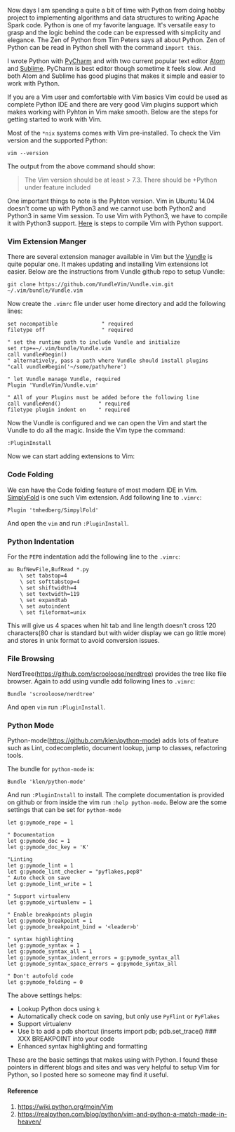 Now days I am spending a quite a bit of time with Python from doing hobby project to implementing algorithms and data structures to writing Apache Spark code. Python is one of my favorite language. It's versatile easy to grasp and the logic behind the code can be expressed with simplicity and elegance. The Zen of Python from Tim Peters says all about Python. Zen of Python can be read in Python shell with the command ```import this```.

I wrote Python with [PyCharm](https://www.jetbrains.com/pycharm/) and with two current popular text editor [Atom](https://atom.io/) and [Sublime](http://www.sublimetext.com/). PyCharm is best editor though sometime it feels slow. And both Atom and Sublime has good plugins that makes it simple and easier to work with Python.

If you are a Vim user and comfortable with Vim basics Vim could be used as complete Python IDE and there are very good Vim plugins support which makes working with Pyhton in Vim make smooth. Below are the steps for getting started to work with Vim.

Most of the `*nix` systems comes with Vim pre-installed. To check the Vim version and the supported Python:
```
vim --version
```
 The output from the above command should show:

>The Vim version should be at least > 7.3.
> There should be +Python under feature included

One important things to note is the Pyhton version. Vim in Ubuntu 14.04 doesn't come up with Python3 and we cannot use both Python2 and Python3 in same Vim session. To use Vim with Python3, we have to compile it with Python3 support. [Here](http://www.xorpd.net/blog/vim_python3_install.html) is steps to compile Vim with Python support.

### Vim Extension Manger

There are several extension manager available in Vim but the [Vundle](https://github.com/VundleVim) is quite popular one. It makes updating and installing Vim extensions lot easier. Below are the instructions from Vundle github repo to setup Vundle:

```
git clone https://github.com/VundleVim/Vundle.vim.git ~/.vim/bundle/Vundle.vim
```

Now create the `.vimrc` file under user home directory and add the following lines:

```
set nocompatible              " required
filetype off                  " required

" set the runtime path to include Vundle and initialize
set rtp+=~/.vim/bundle/Vundle.vim
call vundle#begin()
" alternatively, pass a path where Vundle should install plugins
"call vundle#begin('~/some/path/here')

" let Vundle manage Vundle, required
Plugin 'VundleVim/Vundle.vim'

" All of your Plugins must be added before the following line
call vundle#end()            " required
filetype plugin indent on    " required
```

Now the Vundle is configured and we can open the Vim and start the Vundle to do all the magic. Inside the Vim type the command:
```
:PluginInstall
```

Now we can start adding extensions to Vim:

### Code Folding
We can have the Code folding feature of most modern IDE in Vim. [SimplyFold](https://github.com/tmhedberg/SimpylFold) is one such Vim extension. Add following line to `.vimrc`:
```
Plugin 'tmhedberg/SimpylFold'
```
And open the `vim` and run `:PluginInstall`.

### Python Indentation
For the `PEP8` indentation add the following line to the `.vimrc`:
```
au BufNewFile,BufRead *.py
    \ set tabstop=4
    \ set softtabstop=4
    \ set shiftwidth=4
    \ set textwidth=119
    \ set expandtab
    \ set autoindent
    \ set fileformat=unix
```
This will give us 4 spaces when hit tab and line length doesn't cross 120 characters(80 char is standard but with wider display we can go little more) and stores in unix format to avoid conversion issues.

### File Browsing
NerdTree(https://github.com/scrooloose/nerdtree) provides the tree like file browser. Again to add using vundle add following lines to `.vimrc`:
```
Bundle 'scrooloose/nerdtree'
```
And open `vim` run `:PluginInstall`.

### Python Mode
Python-mode(https://github.com/klen/python-mode) adds lots of feature such as Lint, codecompletio, document lookup, jump to classes, refactoring tools.

The bundle for `python-mode` is:
```
Bundle 'klen/python-mode'
```
And run `:PluginInstall` to install. The complete documentation is provided on github or from inside the vim run `:help python-mode`. Below are the some settings that can be set for `python-mode`

```
let g:pymode_rope = 1

" Documentation
let g:pymode_doc = 1
let g:pymode_doc_key = 'K'

"Linting
let g:pymode_lint = 1
let g:pymode_lint_checker = "pyflakes,pep8"
" Auto check on save
let g:pymode_lint_write = 1

" Support virtualenv
let g:pymode_virtualenv = 1

" Enable breakpoints plugin
let g:pymode_breakpoint = 1
let g:pymode_breakpoint_bind = '<leader>b'

" syntax highlighting
let g:pymode_syntax = 1
let g:pymode_syntax_all = 1
let g:pymode_syntax_indent_errors = g:pymode_syntax_all
let g:pymode_syntax_space_errors = g:pymode_syntax_all

" Don't autofold code
let g:pymode_folding = 0
```

The above settings helps:
- Lookup Python docs using `k`
- Automatically check code on saving, but only use `PyFlint` or `PyFlakes`
- Support virtualenv
- Use <leader>b to add a pdb shortcut (inserts import pdb; pdb.set_trace() ### XXX BREAKPOINT into your code
- Enhanced syntax highlighting and formatting


These are the basic settings that makes using with Python. I found these pointers in different blogs and sites and was very helpful to setup Vim for Python, so I posted here so someone may find it useful.

#### Reference
1. https://wiki.python.org/moin/Vim
2. https://realpython.com/blog/python/vim-and-python-a-match-made-in-heaven/
